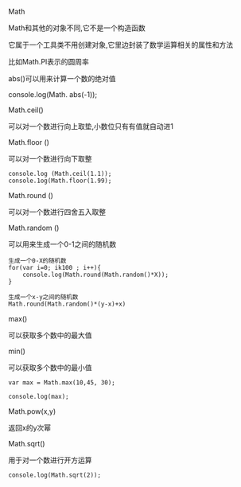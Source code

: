 Math

Math和其他的对象不同,它不是一个构造函数

它属于一个工具类不用创建对象,它里边封装了数学运算相关的属性和方法

比如Math.PI表示的圆周率



abs()可以用来计算一个数的绝对值

console.log(Math. abs(-1));



Math.ceil()

可以对一个数进行向上取垫,小数位只有有值就自动进1



Math.floor ()

可以对一个数进行向下取整

```
console.log (Math.ceil(1.1));
console.1og(Math.floor(1.99);
```



Math.round ()

可以对一个数进行四舍五入取整



Math.random ()

可以用来生成一个0-1之间的随机数



```
生成一个0-X的随机数
for(var i=0; ik100 ; i++){
	console.log(Math.round(Math.random()*X));
}
```

```
生成一个x-y之间的随机数
Math.round(Math.random()*(y-x)+x)
```



max()

可以获取多个数中的最大值

min()

可以获取多个数中的最小值

```
var max = Math.max(10,45, 30);

console.log(max);
```



Math.pow(x,y)

返回x的y次幂



Math.sqrt()

用于对一个数进行开方运算

```
console.log(Math.sqrt(2));
```

